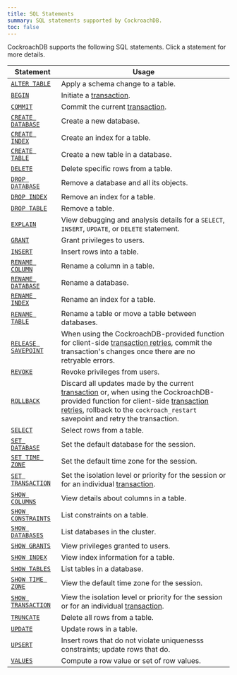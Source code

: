 ```yaml
---
title: SQL Statements
summary: SQL statements supported by CockroachDB.
toc: false
---
```


CockroachDB supports the following SQL statements. Click a statement for more details.

Statement | Usage 
----------|------------
[`ALTER TABLE`](alter-table.html) | Apply a schema change to a table.
[`BEGIN`](begin-transaction.html)| Initiate a [transaction](transactions.html).
[`COMMIT`](commit-transaction.html) | Commit the current [transaction](transactions.html).
[`CREATE DATABASE`](create-database.html) | Create a new database.
[`CREATE INDEX`](create-index.html) | Create an index for a table.
[`CREATE TABLE`](create-table.html) | Create a new table in a database. 
[`DELETE`](delete.html) | Delete specific rows from a table.
[`DROP DATABASE`](drop-database.html) | Remove a database and all its objects.
[`DROP INDEX`](drop-index.html) | Remove an index for a table.
[`DROP TABLE`](drop-table.html) | Remove a table.
[`EXPLAIN`](explain.html) | View debugging and analysis details for a `SELECT`, `INSERT`, `UPDATE`, or `DELETE` statement.
[`GRANT`](grant.html) | Grant privileges to users. 
[`INSERT`](insert.html) | Insert rows into a table.
[`RENAME COLUMN`](rename-column.html) | Rename a column in a table.
[`RENAME DATABASE`](rename-database.html) | Rename a database.
[`RENAME INDEX`](rename-index.html) | Rename an index for a table.
[`RENAME TABLE`](rename-table.html) | Rename a table or move a table between databases.
[`RELEASE SAVEPOINT`](release-savepoint.html) | When using the CockroachDB-provided function for client-side [transaction retries](transactions.html#transaction-retries), commit the transaction's changes once there are no retryable errors.  
[`REVOKE`](revoke.html) | Revoke privileges from users. 
[`ROLLBACK`](rollback-transaction.html) | Discard all updates made by the current [transaction](transactions.html) or, when using the CockroachDB-provided function for client-side [transaction retries](transactions.html#transaction-retries), rollback to the `cockroach_restart` savepoint and retry the transaction.  
[`SELECT`](select.html) | Select rows from a table.
[`SET DATABASE`](set-database.html) | Set the default database for the session.
[`SET TIME ZONE`](set-time-zone.html) | Set the default time zone for the session.
[`SET TRANSACTION`](set-transaction.html) | Set the isolation level or priority for the session or for an individual [transaction](transactions.html).
[`SHOW COLUMNS`](show-columns.html) | View details about columns in a table.
[`SHOW CONSTRAINTS`](show-constraints.html) | List constraints on a table.
[`SHOW DATABASES`](show-databases.html) | List databases in the cluster.
[`SHOW GRANTS`](show-grants.html) | View privileges granted to users.
[`SHOW INDEX`](show-index.html) | View index information for a table. 
[`SHOW TABLES`](show-tables.html) | List tables in a database.
[`SHOW TIME ZONE`](show-time-zone.html) | View the default time zone for the session.
[`SHOW TRANSACTION`](show-transaction.html) | View the isolation level or priority for the session or for an individual [transaction](transactions.html).
[`TRUNCATE`](truncate.html) | Delete all rows from a table.
[`UPDATE`](update.html) | Update rows in a table.
[`UPSERT`](upsert.html) | Insert rows that do not violate uniquenesss constraints; update rows that do.
[`VALUES`](values.html) | Compute a row value or set of row values.


